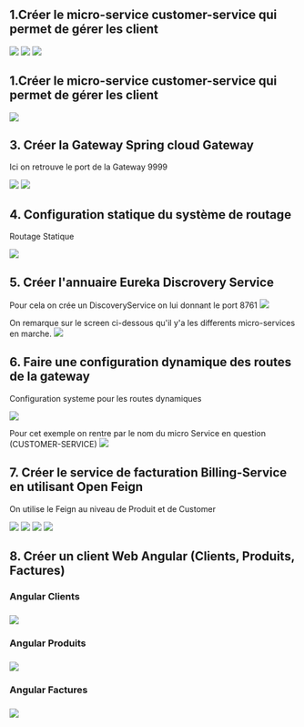 <h2>1.Créer le micro-service customer-service qui permet de gérer les client</h2>
<img src="screens/img.PNG">
<img src="screens/img_2.PNG">
<img src="screens/img_3.PNG">
<h2>1.Créer le micro-service customer-service qui permet de gérer les client</h2>
<img src="screens/img_16.PNG">
<h2>3. Créer la Gateway Spring cloud Gateway</h2>
<p>Ici on retrouve le port de la Gateway 9999</p>
<img src="screens/img_17.PNG">
<img src="screens/img_18.PNG">
<h2>4. Configuration statique du système de routage</h2>
<p>Routage Statique</p>
<img src="screens/img_19.PNG">
<h2>5. Créer l'annuaire Eureka Discrovery Service</h2>
<p>Pour cela on crée un DiscoveryService on lui donnant le port 8761
<img src="screens/img_20.PNG">
<p>On remarque sur le screen ci-dessous qu'il y'a les differents micro-services en marche.
<img src="screens/img_21.PNG">
<h2>6. Faire une configuration dynamique des routes de la gateway</h2>
<p>Configuration systeme pour les routes dynamiques<p>
<img src="screens/img_22.PNG">
<p>Pour cet exemple on rentre par le nom du micro Service en question (CUSTOMER-SERVICE)
<img src="screens/img_10.PNG">
<h2>7. Créer le service de facturation Billing-Service en utilisant Open Feign</h2>
<p>On utilise le Feign au  niveau de Produit et de Customer <p>
<img src="screens/img_23.PNG">
<img src="screens/img_24.PNG">
<img src="screens/img_25.PNG">
<img src="screens/img_26.PNG">
<h2>8. Créer un client Web Angular (Clients, Produits, Factures)</h2>
    <h3>Angular Clients<h3>
    <img src="screens/img_27.PNG">
    <h3>Angular Produits<h3>
    <img src="screens/img_28.PNG">
    <h3>Angular Factures<h3>
    <img src="screens/img_29.PNG">